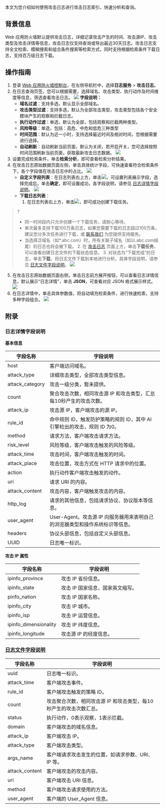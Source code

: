 本文为您介绍如何使用攻击日志进行攻击日志索引、快速分析和查询。

## 背景信息
Web 应用防火墙默认提供攻击日志，详细记录攻击产生的时间、攻击源IP、攻击类型及攻击详情等信息，攻击日志仅支持查询或导出最近30天日志。攻击日志支持全文检索、模糊搜索和组合条件搜索等检索方式，同时支持根据检索条件下载日志，支持百万级日志下载。

## 操作指南
1. 登录 [Web 应用防火墙控制台](https://console.cloud.tencent.com/guanjia/tea-overview)，在左侧导航栏中，选择**日志服务** > **攻击日志**。
2. 在日志查询页签，您可以根据需要，选择域名、攻击类型、执行动作及时间维度等信息，筛选查看攻击日志。
![](https://qcloudimg.tencent-cloud.cn/raw/cbf5f9fe63880bee28f3a244cf15bb5b.png)
**字段说明：**
	- **域名过滤**：支持多选，默认显示全部域名。
	- **攻击类型过滤**：支持多选，默认为全部攻击类型，攻击类型包括各个安全模块产生的观察和拦截日志。
	- **执行动作过滤**：单选，默认为全部，包括观察和拦截两种类型。
	- **风险等级**：单选，包括：高危、中危和低危三种类型
	- **时间范围**：默认为近一小时，支持选择最近时间及相对时间，您根据需要进行选择。
	- **自动刷新**：自动刷新当前页面，默认为关闭，若开启开关，您可选择按照时间范围刷新当前页面，获取最新攻击日志数据。
![](https://main.qcloudimg.com/raw/7a5ce526a018b6713e81d4d1ba248a5c.png)
3. 设置完成检索条件，单击**检索分析**，即可查看检索分析结果。
4. 在攻击日志原始数据页面左侧，单击具体统计字段，可快速查看符合检索条件下，各个字段值在攻击日志中的占比。
![](https://qcloudimg.tencent-cloud.cn/raw/9eedd806dc62ceba5478a737e85c8b59.png)
	- **自定义字段列表**：在日志列表右上方，单击<img src="https://main.qcloudimg.com/raw/9ebb9fa1652d9154137fa1d934329043.png" style="margin:0;">，可设置列表展示字段，选择完成后，单击**确定**，即可设置成功，各字段说明，请参见 [日志详情字段说明](#Log)。
	![](https://main.qcloudimg.com/raw/bced1df9f037206ccadeaf44fb8d5435.png)
	- **下载日志列表**：
		1. 在日志列表右上方，单击<img src="https://main.qcloudimg.com/raw/ac6451a8dab74a5cf57770ff8af30954.png" style="margin:0;">，即可成功创建下载任务。
>?
>- 	同一时间段内只允许创建一个下载任务，请耐心等待。
>- 单次最多支持下载100万条日志，如果您需要下载的日志超过100万条，建议您分多次任务进行下载，或 [联系我们](https://cloud.tencent.com/act/event/connect-service) 为您提供支持服务。
>- 当选择泛域名（如*.abc.com）时，所有关联子域名（如以.abc.com结尾）的日志也将会被下载。
		2. 在 [攻击日志](https://console.cloud.tencent.com/guanjia/attack) 页面上方，单击**下载任务**，可以查看创建日志文件的下载状态信息。
		3. 对状态为“下载完成”的日志，单击**下载**，将日志文件下载到本地进行分析，具体字段说明，请参见 [日志文件字段说明](#log2)。
		![](https://main.qcloudimg.com/raw/cc92a1be9f505a8c98dec5b1a4039ec9.png)
5. 在攻击日志原始数据页面右侧，单击日志前方展开按钮，可以查看日志详情信息，默认展示“日志详情”，单击 **JSON**，可查看对应 JSON 格式展示样式。
![](https://main.qcloudimg.com/raw/bc2c6f1eae83f6213a8f047b5d3b0156.png)
6. 在日志详情中，单击具体参数值，将自动填充检索条件，进行快速检索，支持多种字段组合。
![](https://main.qcloudimg.com/raw/5c10303d7cfc317bd74a19771fa262a6.png)

## 附录

[](id:Log)
### 日志详情字段说明
**基本信息**

|字段名称	|字段说明|
|----|---|
host	|客户端访问域名。|
attack_type|	详细攻击类型，全部攻击类型信息。|
attack_category 	|攻击一级分类，暂未提供。|
count	|聚合攻击次数，相同攻击源 IP 和攻击类型，汇总每10秒产生的攻击次数。
attack_ip|	攻击源 IP，客户端攻击的源 IP。
rule_id|	命中规则 ID，触发防护策略的规则 ID，其中 AI 引擎检出的攻击，规则 ID 为0。
method|	请求方法，客户端攻击请求方法。
risk_level|	风险等级，客户端攻击触发的风险等级。
attack_time	|攻击时间，客户端攻击触发的时间。
attack_place|	攻击位置，攻击方式在 HTTP 请求中的位置。
action|执行动作客户端攻击触发的动作。
uri|请求 URI 的内容。
attack_content|	攻击内容，客户端触发攻击的内容。
http_log|	请求的其他信息，包括请求协议、协议版本等信息。|
user_agent	|User-Agent。攻击源 IP 向服务器用来表明自己的浏览器类型和操作系统标识等信息。
headers	|协议头部信息，包括自定义头部信息。|
UUID	|日志唯一标识。|

**攻击 IP 属性**

|字段名称	|字段说明|
|----|---|
ipinfo_province| 	攻击 IP 省份信息。|
ipinfo_state 	|攻击 IP 国家信息，国家英文缩写。|
pinfo_nation|	攻击 IP 国家名称。|
ipinfo_city |	攻击 IP 城市。|
ipinfo_isp	|攻击 IP 运营信息。|
ipinfo_dimensionality |	攻击 IP 纬度信息。|
ipinfo_longitude 	|攻击源 IP 的经度信息。|


### [日志文件字段说明](id:log2)

|字段名称	|字段说明|
|----|---|
uuid	|日志唯一标识。|
attack_time	|客户端攻击事件。|
rule_id	|客户端攻击触发的策略 ID。|
count|	攻击聚合次数，相同攻击源 IP 和攻击类型，每10秒产生的攻击次数汇总。|
status|	执行动作，0表示观察，1表示拦截。|
domain	|客户端攻击的域名信息。|
attack_ip	|客户端攻击 IP。|
attack_type	|客户端攻击类型。|
args_name	|客户端请求攻击发生的位置，如请求参数、URI、IP 等。|
attack_content|	客户端攻击的攻击内容。|
uri	|客户端攻击 URI 信息。|
method	|客户端攻击请求使用的方法。|
user_agent|	客户端的 User_Agent 信息。|
